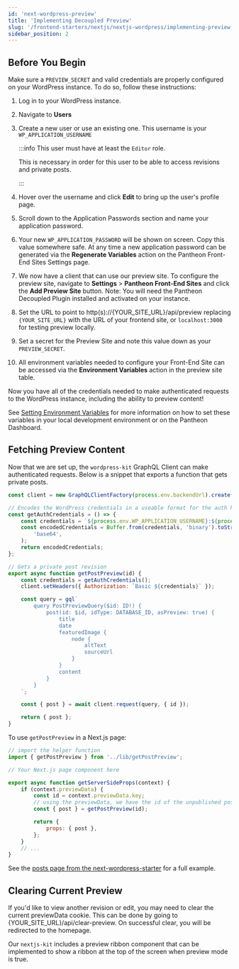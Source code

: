 ```yaml
---
id: 'next-wordpress-preview'
title: 'Implementing Decoupled Preview'
slug: '/frontend-starters/nextjs/nextjs-wordpress/implementing-preview'
sidebar_position: 2
---
```


## Before You Begin

Make sure a `PREVIEW_SECRET` and valid credentials are properly configured on
your WordPress instance. To do so, follow these instructions:

1. Log in to your WordPress instance.
1. Navigate to **Users**
1. Create a new user or use an existing one. This username is your
   `WP_APPLICATION_USERNAME`

   :::info This user must have at least the `Editor` role.

   This is necessary in order for this user to be able to access revisions and
   private posts.

   :::

1. Hover over the username and click **Edit** to bring up the user's profile
   page.
1. Scroll down to the Application Passwords section and name your application
   password.
1. Your new `WP_APPLICATION_PASSWORD` will be shown on screen. Copy this value
   somewhere safe. At any time a new application password can be generated via
   the **Regenerate Variables** action on the Pantheon Front-End Sites Settings
   page.
1. We now have a client that can use our preview site. To configure the preview
   site, navigate to **Settings** > **Pantheon Front-End Sites** and click the
   **Add Preview Site** button. Note: You will need the Pantheon Decoupled
   Plugin installed and activated on your instance.
1. Set the URL to point to http(s)://{YOUR_SITE_URL}/api/preview replacing
   `{YOUR_SITE_URL}` with the URL of your frontend site, or `localhost:3000` for
   testing preview locally.
1. Set a secret for the Preview Site and note this value down as your
   `PREVIEW_SECRET`.
1. All environment variables needed to configure your Front-End Site can be
   accessed via the **Environment Variables** action in the preview site table.

Now you have all of the credentials needed to make authenticated requests to the
WordPress instance, including the ability to preview content!

See [Setting Environment Variables](./setting-environment-variables.md) for more
information on how to set these variables in your local development environment
or on the Pantheon Dashboard.

## Fetching Preview Content

Now that we are set up, the `wordpress-kit` GraphQL Client can make
authenticated requests. Below is a snippet that exports a function that gets
private posts.

```js
const client = new GraphQLClientFactory(process.env.backendUrl).create();

// Encodes the WordPress credentials in a useable format for the auth header
const getAuthCredentials = () => {
	const credentials = `${process.env.WP_APPLICATION_USERNAME}:${process.env.WP_APPLICATION_PASSWORD}`;
	const encodedCredentials = Buffer.from(credentials, 'binary').toString(
		'base64',
	);
	return encodedCredentials;
};

// Gets a private post revision
export async function getPostPreview(id) {
	const credentials = getAuthCredentials();
	client.setHeaders({ Authorization: `Basic ${credentials}` });

	const query = gql`
		query PostPreviewQuery($id: ID!) {
			post(id: $id, idType: DATABASE_ID, asPreview: true) {
				title
				date
				featuredImage {
					node {
						altText
						sourceUrl
					}
				}
				content
			}
		}
	`;

	const { post } = await client.request(query, { id });

	return { post };
}
```

To use `getPostPreview` in a Next.js page:

```js
// import the helper function
import { getPostPreview } from '../lib/getPostPreview';

// Your Next.js page component here

export async function getServerSideProps(context) {
	if (context.previewData) {
		const id = context.previewData.key;
		// using the previewData, we have the id of the unpublished post
		const { post } = getPostPreview(id);

		return {
			props: { post },
		};
	}
	// ...
}
```

See the
[posts page from the next-wordpress-starter](https://github.com/pantheon-systems/decoupled-kit-js/blob/canary/starters/next-wordpress-starter/pages/posts/%5B...slug%5D.jsx#L44)
for a full example.

## Clearing Current Preview

If you'd like to view another revision or edit, you may need to clear the
current previewData cookie. This can be done by going to
{YOUR_SITE_URL}/api/clear-preview. On successful clear, you will be redirected
to the homepage.

Our `nextjs-kit` includes a preview ribbon component that can be implemented to
show a ribbon at the top of the screen when preview mode is true.
